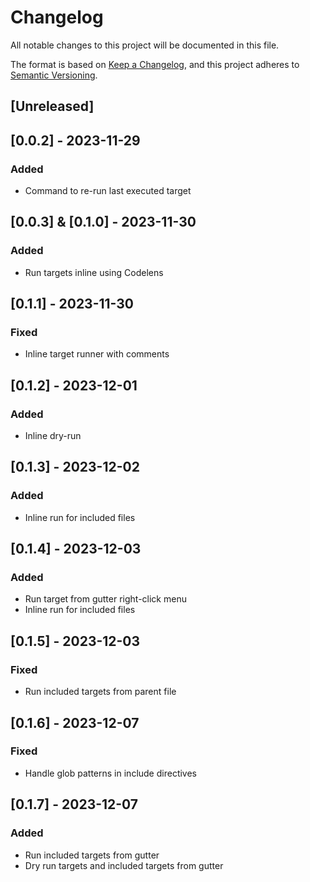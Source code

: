 # Changelog

All notable changes to this project will be documented in this file.

The format is based on [Keep a Changelog](https://keepachangelog.com/en/1.0.0/),
and this project adheres to [Semantic Versioning](https://semver.org/spec/v2.0.0.html).

## [Unreleased]

## [0.0.2] - 2023-11-29

### Added

- Command to re-run last executed target

## [0.0.3] & [0.1.0] - 2023-11-30

### Added

- Run targets inline using Codelens

## [0.1.1] - 2023-11-30

### Fixed

- Inline target runner with comments

## [0.1.2] - 2023-12-01

### Added

- Inline dry-run

## [0.1.3] - 2023-12-02

### Added

- Inline run for included files

## [0.1.4] - 2023-12-03

### Added

- Run target from gutter right-click menu
- Inline run for included files

## [0.1.5] - 2023-12-03

### Fixed

- Run included targets from parent file

## [0.1.6] - 2023-12-07

### Fixed

- Handle glob patterns in include directives

## [0.1.7] - 2023-12-07

### Added

- Run included targets from gutter
- Dry run targets and included targets from gutter
